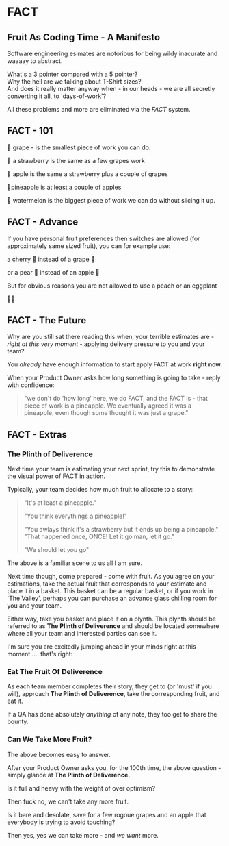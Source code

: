 # FACT

## Fruit As Coding Time - A Manifesto

Software engineering esimates are notorious for being wildy inacurate and waaaay to abstract.  

What's a 3 pointer compared with a 5 pointer?  
Why the hell are we talking about T-Shirt sizes?  
And does it really matter anyway when - in our heads - we are all secretly converting it all, to 'days-of-work'?

All these problems and more are eliminated via the *FACT* system.

## FACT - 101

:grapes: grape - is the smallest piece of work you can do.

:strawberry: a strawberry is the same as a few grapes work

:apple: apple is the same a strawberry plus a couple of grapes

:pineapple:pineapple is at least a couple of apples

:watermelon: watermelon is the biggest piece of work we can do without slicing it up.

## FACT - Advance

If you have personal fruit preferences then switches are allowed (for approximately same sized fruit), you can for example use:

a cherry :cherries: instead of a grape :grapes:

or a pear :pear: instead of an apple :apple:

But for obvious reasons you are not allowed to use a peach or an eggplant

:peach::eggplant:

## FACT - The Future

Why are you still sat there reading this when, your terrible estimates are -  _right at this very moment_ - applying delivery pressure to you and your team?  

You _already_ have enough information to start apply FACT at work **right now.**

When your Product Owner asks how long something is going to take - reply with confidence:

> "we don't do 'how long' here, we do FACT, and the FACT is - that piece of work is a pineapple. 
> We eventually agreed it was a pineapple, even though some thought it was just a grape."

## FACT - Extras

### The Plinth of Deliverence

Next time your team is estimating your next sprint, try this to demonstrate the visual power of FACT in action.

Typically, your team decides how much fruit to allocate to a story:

> "It's at least a pineapple."
> 
> "You think everythings a pineapple!"
>
> "You awlays think it's a strawberry but it ends up being a pineapple."
> "That happened once, ONCE!  Let it go man, let it go."
>
> "We should let _you_ go"
>

The above is a familiar scene to us all I am sure.  

Next time though, come prepared - come with fruit.  As you agree on your estimations, take the actual fruit that corresponds to your estimate and place it in a basket.  This basket can be a regular basket, or if you work in 'The Valley', perhaps you can purchase an advance glass chilling room for you and your team.  

Either way, take you basket and place it on a plynth. This plynth should be referred to as **The Plinth of Deliverence** and should be located somewhere where all your team and interested parties can see it.

I'm sure you are excitedly jumping ahead in your minds right at this moment..... that's right:

### Eat The Fruit Of Deliverence

As each team member completes their story, they get to (or 'must' if you will), approach **The Plinth of Deliverence**, take the corresponding fruit, and eat it.  

If a QA has done absolutely _anything_ of any note, they too get to share the bounty.

### Can We Take More Fruit?

The above becomes easy to answer.

After your Product Owner asks you, for the 100th time, the above question - simply glance at **The Plinth of Deliverence.**

Is it full and heavy with the weight of over optimism?  

Then fuck no, we can't take any more fruit. 

Is it bare and desolate, save for a few rogoue grapes and an apple that everybody is trying to avoid touching?  

Then yes, yes we can take more - and _we want_ more.




